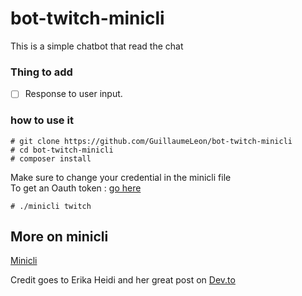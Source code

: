# bot-twitch-minicli

This is a simple chatbot that read the chat

### Thing to add
- [ ] Response to user input.

### how to use it
```
# git clone https://github.com/GuillaumeLeon/bot-twitch-minicli
# cd bot-twitch-minicli
# composer install
```

Make sure to change your credential in the minicli file\
To get an Oauth token : [go here](https://twitchapps.com/tmi/)
```
# ./minicli twitch
```

## More on minicli
[Minicli](https://github.com/minicli/minicli)

Credit goes to Erika Heidi and her great post on [Dev.to](https://dev.to/erikaheidi/creating-a-twitch-irc-chatbot-in-php-with-minicli-45mo)
